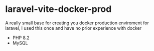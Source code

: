 # laravel-vite-docker-prod
A really small base for creating you docker production enviroment for laravel, I used this once and have no prior experience with docker

- PHP 8.2
- MySQL
